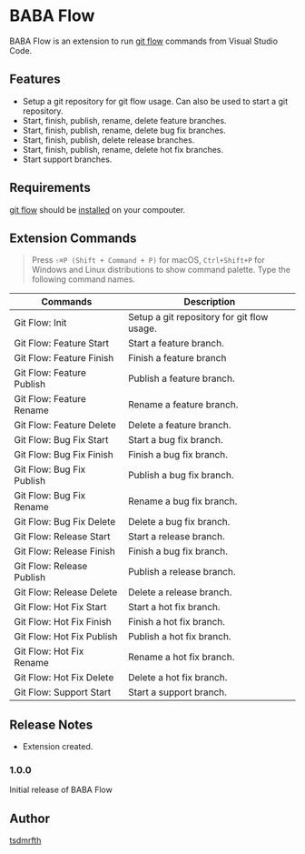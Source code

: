 # BABA Flow

BABA Flow is an extension to run [git flow](https://github.com/nvie/gitflow) commands from Visual Studio Code.

## Features

- Setup a git repository for git flow usage. Can also be used to start a git repository.
- Start, finish, publish, rename, delete feature branches.
- Start, finish, publish, rename, delete bug fix branches.
- Start, finish, publish, delete release branches.
- Start, finish, publish, rename, delete hot fix branches.
- Start support branches.

## Requirements

[git flow](https://github.com/nvie/gitflow) should be [installed](https://goo.gl/M2Ai1a) on your compouter.

## Extension Commands

> Press `⇧⌘P (Shift + Command + P)` for macOS, `Ctrl+Shift+P` for Windows and Linux distributions to show command palette. Type the following command names.

| Commands |      Description       |
|----------|---------------|
|Git Flow: Init|Setup a git repository for git flow usage.|
|Git Flow: Feature Start|Start a feature branch.|
|Git Flow: Feature Finish| Finish a feature branch|
|Git Flow: Feature Publish|Publish a feature branch.|
|Git Flow: Feature Rename|Rename a feature branch.|
|Git Flow: Feature Delete|Delete a feature branch.|
|Git Flow: Bug Fix Start|Start a bug fix branch.|
|Git Flow: Bug Fix Finish|Finish a bug fix branch.|
|Git Flow: Bug Fix Publish|Publish a bug fix branch.|
|Git Flow: Bug Fix Rename|Rename a bug fix branch.|
|Git Flow: Bug Fix Delete|Delete a bug fix branch.|
|Git Flow: Release Start|Start a release branch.|
|Git Flow: Release Finish|Finish a bug fix branch.|
|Git Flow: Release Publish|Publish a release branch.|
|Git Flow: Release Delete|Delete a release branch.|
|Git Flow: Hot Fix Start|Start a hot fix branch.|
|Git Flow: Hot Fix Finish|Finish a hot fix branch.|
|Git Flow: Hot Fix Publish|Publish a hot fix branch.|
|Git Flow: Hot Fix Rename|Rename a hot fix branch.|
|Git Flow: Hot Fix Delete|Delete a hot fix branch.|
|Git Flow: Support Start|Start a support branch.|

## Release Notes

- Extension created.

### 1.0.0

Initial release of BABA Flow

## Author
[tsdmrfth](https://github.com/tsdmrfth)
